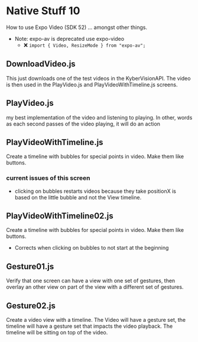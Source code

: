 # Native Stuff 10

How to use Expo Video (SDK 52) ... amongst other things.

- Note: expo-av is deprecated use expo-video
  - ❌ `import { Video, ResizeMode } from "expo-av";`

## DownloadVideo.js

This just downloads one of the test videos in the KyberVisionAPI. The video is then used in the PlayVideo.js and PlayVideoWithTimeline.js screens.

## PlayVideo.js

my best implementation of the video and listening to playing. In other, words as each second passes of the video playing, it will do an action

## PlayVideoWithTimeline.js

Create a timeline with bubbles for special points in video. Make them like buttons.

### current issues of this screen

- clicking on bubbles restarts videos because they take positionX is based on the little bubble and not the View timeline.

## PlayVideoWithTimeline02.js

Create a timeline with bubbles for special points in video. Make them like buttons.

- Corrects when clicking on bubbles to not start at the beginning

## Gesture01.js

Verify that one screen can have a view with one set of gestures, then overlay an other view on part of the view with a different set of gestures.

## Gesture02.js

Create a video view with a timeline. The Video will have a gesture set, the timeline will have a gesture set that impacts the video playback. The timeline will be sitting on top of the video.
